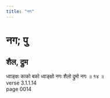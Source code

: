 ```yaml
---
title: "नग"
---
```


# नग; पु
## शैल, द्रुम
ध्वाङ्क्षः काको बको ध्वाङ्क्षो नगः शैलो द्रुमो नगः ॥ १४ ॥<br />verse 3.1.1.14<br />page 0014

